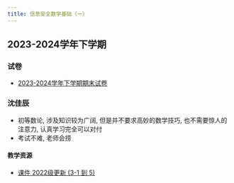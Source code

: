 ```yaml
---
title: 信息安全数学基础（一）
---
```

## 2023-2024学年下学期

### 试卷

- [2023-2024学年下学期期末试卷](./2023-2024学年下学期期末_含答案)

### 沈佳辰

- 初等数论, 涉及知识较为广阔, 但是并不要求高妙的数学技巧, 也不需要惊人的注意力, 认真学习完全可以对付
- 考试不难, 老师会捞
  
#### 教学资源

- [课件 2022级更新 (3-1 到 5)](https://drive.vanillaaaa.org/SharedCourses/%E8%BD%AF%E4%BB%B6%E5%B7%A5%E7%A8%8B%E5%AD%A6%E9%99%A2/%E4%BF%A1%E6%81%AF%E5%AE%89%E5%85%A8%E6%95%B0%E5%AD%A6%E5%9F%BA%E7%A1%80/2022%E7%BA%A7)
